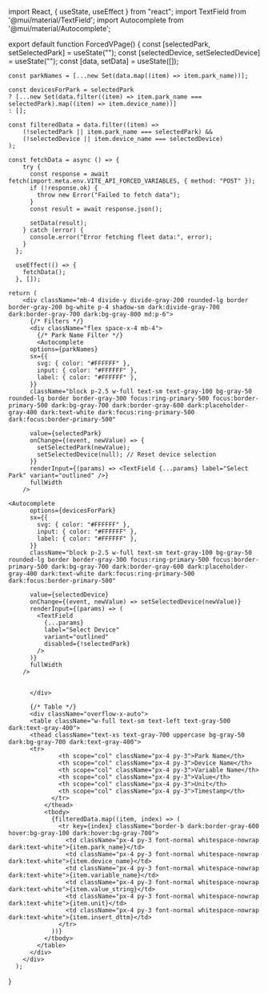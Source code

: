 import React, { useState, useEffect } from "react";
import TextField from '@mui/material/TextField';
import Autocomplete from '@mui/material/Autocomplete';

export default function ForcedVPage() {
    const [selectedPark, setSelectedPark] = useState("");
    const [selectedDevice, setSelectedDevice] = useState("");
    const [data, setData] = useState([]);
    
    const parkNames = [...new Set(data.map((item) => item.park_name))];

    const devicesForPark = selectedPark
    ? [...new Set(data.filter((item) => item.park_name === selectedPark).map((item) => item.device_name))]
    : [];

    const filteredData = data.filter((item) => 
        (!selectedPark || item.park_name === selectedPark) &&
        (!selectedDevice || item.device_name === selectedDevice)
    );

    const fetchData = async () => {
        try {
          const response = await fetch(import.meta.env.VITE_API_FORCED_VARIABLES, { method: "POST" });
          if (!response.ok) {
            throw new Error("Failed to fetch data");
          }
          const result = await response.json();
    
          setData(result);
        } catch (error) {
          console.error("Error fetching fleet data:", error);
        }
      };

      useEffect(() => {
        fetchData();
      }, []);
  
    return (
        <div className="mb-4 divide-y divide-gray-200 rounded-lg border border-gray-200 bg-white p-4 shadow-sm dark:divide-gray-700 dark:border-gray-700 dark:bg-gray-800 md:p-6">
          {/* Filters */}
          <div className="flex space-x-4 mb-4">
            {/* Park Name Filter */}
            <Autocomplete
          options={parkNames}
          sx={{
            svg: { color: "#FFFFFF" },
            input: { color: "#FFFFFF" },
            label: { color: "#FFFFFF" },
          }}
          className="block p-2.5 w-full text-sm text-gray-100 bg-gray-50 rounded-lg border border-gray-300 focus:ring-primary-500 focus:border-primary-500 dark:bg-gray-700 dark:border-gray-600 dark:placeholder-gray-400 dark:text-white dark:focus:ring-primary-500 dark:focus:border-primary-500"

          value={selectedPark}
          onChange={(event, newValue) => {
            setSelectedPark(newValue);
            setSelectedDevice(null); // Reset device selection
          }}
          renderInput={(params) => <TextField {...params} label="Select Park" variant="outlined" />}
          fullWidth
        />
    
    <Autocomplete
          options={devicesForPark}
          sx={{
            svg: { color: "#FFFFFF" },
            input: { color: "#FFFFFF" },
            label: { color: "#FFFFFF" },
          }}
          className="block p-2.5 w-full text-sm text-gray-100 bg-gray-50 rounded-lg border border-gray-300 focus:ring-primary-500 focus:border-primary-500 dark:bg-gray-700 dark:border-gray-600 dark:placeholder-gray-400 dark:text-white dark:focus:ring-primary-500 dark:focus:border-primary-500"

          value={selectedDevice}
          onChange={(event, newValue) => setSelectedDevice(newValue)}
          renderInput={(params) => (
            <TextField 
              {...params} 
              label="Select Device" 
              variant="outlined" 
              disabled={!selectedPark} 
            />
          )}
          fullWidth
        />

      
          </div>
    
          {/* Table */}
          <div className="overflow-x-auto">
          <table className="w-full text-sm text-left text-gray-500 dark:text-gray-400">
          <thead className="text-xs text-gray-700 uppercase bg-gray-50 dark:bg-gray-700 dark:text-gray-400">
          <tr>
                  <th scope="col" className="px-4 py-3">Park Name</th>
                  <th scope="col" className="px-4 py-3">Device Name</th>
                  <th scope="col" className="px-4 py-3">Variable Name</th>
                  <th scope="col" className="px-4 py-3">Value</th>
                  <th scope="col" className="px-4 py-3">Unit</th>
                  <th scope="col" className="px-4 py-3">Timestamp</th>
                </tr>
              </thead>
              <tbody>
                {filteredData.map((item, index) => (
                  <tr key={index} className="border-b dark:border-gray-600 hover:bg-gray-100 dark:hover:bg-gray-700">
                    <td className="px-4 py-3 font-normal whitespace-nowrap dark:text-white">{item.park_name}</td>
                    <td className="px-4 py-3 font-normal whitespace-nowrap dark:text-white">{item.device_name}</td>
                    <td className="px-4 py-3 font-normal whitespace-nowrap dark:text-white">{item.variable_name}</td>
                    <td className="px-4 py-3 font-normal whitespace-nowrap dark:text-white">{item.value_string}</td>
                    <td className="px-4 py-3 font-normal whitespace-nowrap dark:text-white">{item.unit}</td>
                    <td className="px-4 py-3 font-normal whitespace-nowrap dark:text-white">{item.insert_dttm}</td>
                  </tr>
                ))}
              </tbody>
            </table>
          </div>
        </div>
      );
}
